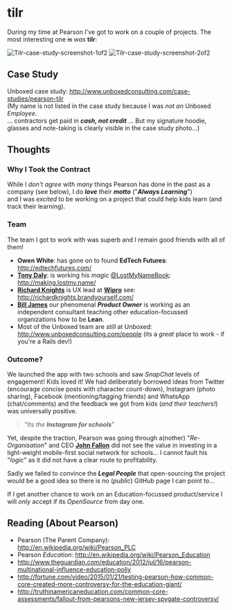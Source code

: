 # tilr

During my time at Pearson I've got to work on a couple of projects.
The most interesting one ~~is~~ *was* **tilr**:

![Tilr-case-study-screenshot-1of2](https://cloud.githubusercontent.com/assets/194400/16602765/a06e9b4e-430e-11e6-8350-50b077ba72de.png)
![Tilr-case-study-screenshot-2of2](https://cloud.githubusercontent.com/assets/194400/16602768/a24604e8-430e-11e6-85d5-0f4d3c377d3c.png)
## Case Study

Unboxed case study:
http://www.unboxedconsulting.com/case-studies/pearson-tilr  
(My name is not listed in the case study because I was *not an* Unboxed *Employee*.  
... contractors get paid in ***cash, not credit*** ...
But my signature hoodie, glasses and note-taking is clearly visible
in the case study photo...)

## Thoughts

### Why I Took the Contract

While I *don't agree* with *many* things Pearson has done in the past as a
company (see below), I do ***love*** their ***motto*** ("***Always Learning***")  
and I was *excited* to be working on a project that could help kids learn
(and track their learning).

### Team

The team I got to work with was superb and I remain good friends with all of them!
+ **Owen White**: has gone on to found **EdTech Futures**: http://edtechfutures.com/
+ [**Tony Daly**](https://twitter.com/tonydaly): is working his *magic* [@LostMyNameBook](https://twitter.com/lostmynamebook): http://making.lostmy.name/
+ [**Richard Knights**](https://twitter.com/dknights) is UX lead at [**Wipro**](https://www.linkedin.com/company/1318) see:
http://richardknights.brandyourself.com/
+ [**Bill James**](https://www.linkedin.com/profile/view?id=323540955) our
phenomenal ***Product Owner*** is working as an independent consultant teaching
other education-focussed organizations how to be **Lean**.
+ Most of the Unboxed team are *still* at Unboxed:
http://www.unboxedconsulting.com/people
(its a *great* place to work - if you're a Rails dev!)

### Outcome?

We launched the app with two schools and saw *SnapChat* levels of engagement!
Kids loved it! We had deliberately borrowed ideas from Twitter (encourage concise posts with character count-down), Instagram (photo sharing),
Facebook (mentioning/tagging friends) and WhatsApp (chat/comments)
and the feedback we got from kids (*and their teachers!*) was universally positive.

> "*Its the **Instagram for schools***"

Yet, despite the traction, Pearson was going through a(nother) "*Re-Organisation*"
and CEO [**John Fallon**](https://twitter.com/johnfallon) did not see the value
in investing in a light-weight mobile-first social network for schools...
I cannot fault his "*logic*" as it did not have a clear route to profitability.

Sadly we failed to convince the ***Legal People*** that
open-sourcing the project would be a good idea so there is no (*public*) GitHub
page I can point to...

If I get another chance to work on an Education-focussed product/service
I will *only* accept if its *OpenSource* from day one.

## Reading (About Pearson)

+ Pearson (The Parent Company): http://en.wikipedia.org/wiki/Pearson_PLC
+ Pearson *Education*: http://en.wikipedia.org/wiki/Pearson_Education
+ http://www.theguardian.com/education/2012/jul/16/pearson-multinational-influence-education-poliy
+ http://fortune.com/video/2015/01/21/testing-pearson-how-common-core-created-more-controversy-for-the-education-giant/
+ http://truthinamericaneducation.com/common-core-assessments/fallout-from-pearsons-new-jersey-spygate-controversy/
